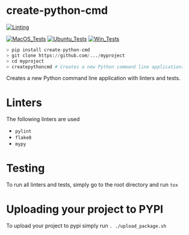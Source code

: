 # create-python-cmd

[![Linting](https://github.com/zackees/createpythonapp/actions/workflows/lint.yml/badge.svg)](https://github.com/zackees/createpythonapp/actions/workflows/lint.yml)

[![MacOS_Tests](https://github.com/zackees/createpythonapp/actions/workflows/push_macos.yml/badge.svg)](https://github.com/zackees/createpythonapp/actions/workflows/push_macos.yml)
[![Ubuntu_Tests](https://github.com/zackees/createpythonapp/actions/workflows/push_ubuntu.yml/badge.svg)](https://github.com/zackees/createpythonapp/actions/workflows/push_ubuntu.yml)
[![Win_Tests](https://github.com/zackees/createpythonapp/actions/workflows/push_win.yml/badge.svg)](https://github.com/zackees/createpythonapp/actions/workflows/push_win.yml)

```python
> pip install create-python-cmd
> git clone https://github.com/.../myproject
> cd myproject
> createpythoncmd # Creates a new Python command line application.
```

Creates a new Python command line application with linters and tests.

# Linters

The following linters are used
  * `pylint`
  * `flake8`
  * `mypy`

# Testing

To run all linters and tests, simply go to the root directory and run `tox`

# Uploading your project to PYPI

To upload your project to pypi simply run `. ./upload_package.sh`

